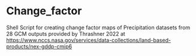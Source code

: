 # Change_factor
Shell Script for creating change factor maps of Precipitation datasets from 28 GCM outputs provided by Thrashner 2022 at https://www.nccs.nasa.gov/services/data-collections/land-based-products/nex-gddp-cmip6
